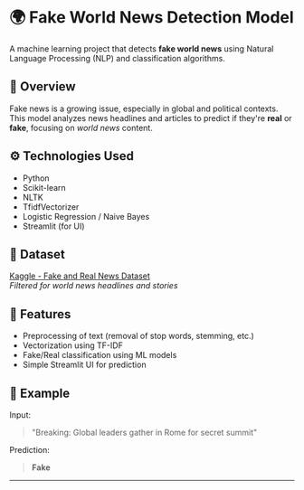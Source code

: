 # 🌍 Fake World News Detection Model

A machine learning project that detects **fake world news** using Natural Language Processing (NLP) and classification algorithms.

## 🧠 Overview
Fake news is a growing issue, especially in global and political contexts. This model analyzes news headlines and articles to predict if they're **real** or **fake**, focusing on *world news* content.

## ⚙️ Technologies Used
- Python
- Scikit-learn
- NLTK
- TfidfVectorizer
- Logistic Regression / Naive Bayes
- Streamlit (for UI)

## 📁 Dataset
[Kaggle - Fake and Real News Dataset](https://www.kaggle.com/datasets/clmentbisaillon/fake-and-real-news-dataset)  
*Filtered for world news headlines and stories*

## 🚀 Features
- Preprocessing of text (removal of stop words, stemming, etc.)
- Vectorization using TF-IDF
- Fake/Real classification using ML models
- Simple Streamlit UI for prediction

## 🔮 Example
Input:
> "Breaking: Global leaders gather in Rome for secret summit"

Prediction:
> **Fake**

---

